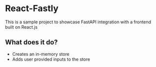 # React-Fastly

This is a sample project to showcase FastAPI integration with a frontend built on React.js

## What does it do?

- Creates an in-memory store
- Adds user provided inputs to the store
